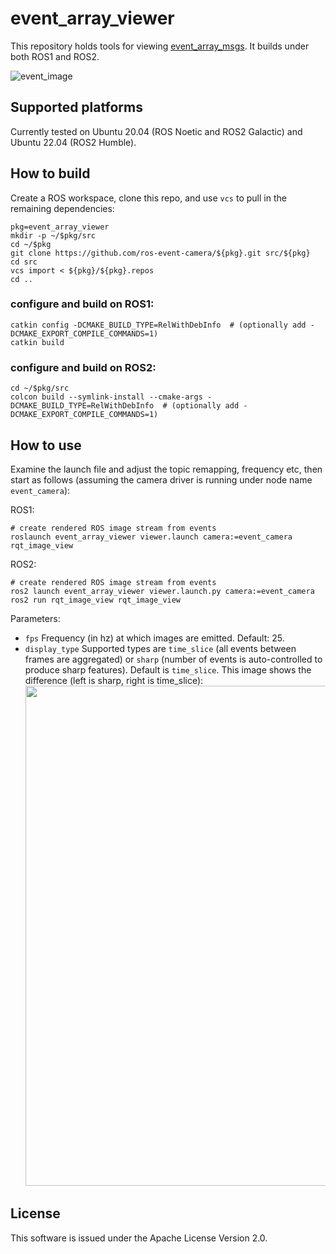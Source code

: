 # event_array_viewer

This repository holds tools for viewing
[event_array_msgs](https://github.com/ros-event-camera/event_array_msgs). It
builds under both ROS1 and ROS2.

![event_image](images/event_viewer.png)

## Supported platforms

Currently tested on Ubuntu 20.04 (ROS Noetic and ROS2 Galactic) and
Ubuntu 22.04 (ROS2 Humble).


## How to build
Create a ROS workspace, clone this repo, and use ``vcs``
to pull in the remaining dependencies:

```
pkg=event_array_viewer
mkdir -p ~/$pkg/src
cd ~/$pkg
git clone https://github.com/ros-event-camera/${pkg}.git src/${pkg}
cd src
vcs import < ${pkg}/${pkg}.repos
cd ..
```

### configure and build on ROS1:

```
catkin config -DCMAKE_BUILD_TYPE=RelWithDebInfo  # (optionally add -DCMAKE_EXPORT_COMPILE_COMMANDS=1)
catkin build
```

### configure and build on ROS2:

```
cd ~/$pkg/src
colcon build --symlink-install --cmake-args -DCMAKE_BUILD_TYPE=RelWithDebInfo  # (optionally add -DCMAKE_EXPORT_COMPILE_COMMANDS=1)
```

## How to use

Examine the launch file and adjust the topic remapping, frequency
etc, then start as follows (assuming the camera driver is running
under node name ``event_camera``):

ROS1:
```
# create rendered ROS image stream from events
roslaunch event_array_viewer viewer.launch camera:=event_camera
rqt_image_view
```

ROS2:
```
# create rendered ROS image stream from events
ros2 launch event_array_viewer viewer.launch.py camera:=event_camera
ros2 run rqt_image_view rqt_image_view
```

Parameters:

- ``fps`` Frequency (in hz) at which images are emitted. Default: 25.
- ``display_type`` Supported types are ``time_slice`` (all events
  between frames are aggregated) or ``sharp`` (number of events is
  auto-controlled to produce sharp features). Default is
  ``time_slice``. This image shows the difference (left is sharp,
  right is time_slice): 
  <img src="images/time_slice_vs_sharp.png" width="800"/>

## License

This software is issued under the Apache License Version 2.0.
